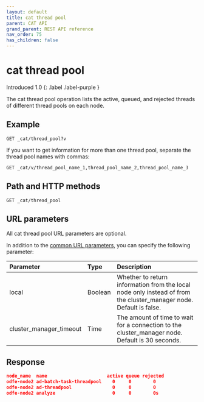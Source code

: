```yaml
---
layout: default
title: cat thread pool
parent: CAT API
grand_parent: REST API reference
nav_order: 75
has_children: false
---
```


# cat thread pool
Introduced 1.0
{: .label .label-purple }

The cat thread pool operation lists the active, queued, and rejected threads of different thread pools on each node.

## Example

```
GET _cat/thread_pool?v
```

If you want to get information for more than one thread pool, separate the thread pool names with commas:

```
GET _cat/v/thread_pool_name_1,thread_pool_name_2,thread_pool_name_3
```

## Path and HTTP methods

```
GET _cat/thread_pool
```

## URL parameters

All cat thread pool URL parameters are optional.

In addition to the [common URL parameters]({{site.url}}{{site.baseurl}}/opensearch/rest-api/cat/index#common-url-parameters), you can specify the following parameter:

Parameter | Type | Description
:--- | :--- | :---
local | Boolean | Whether to return information from the local node only instead of from the cluster_manager node. Default is false.
cluster_manager_timeout | Time | The amount of time to wait for a connection to the cluster_manager node. Default is 30 seconds.


## Response

```json
node_name  name                      active queue rejected
odfe-node2 ad-batch-task-threadpool    0     0        0
odfe-node2 ad-threadpool               0     0        0
odfe-node2 analyze                     0     0        0s
```
